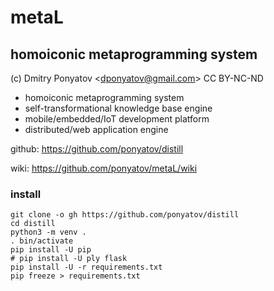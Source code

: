 # metaL
## homoiconic metaprogramming system

(c) Dmitry Ponyatov <<dponyatov@gmail.com>> CC BY-NC-ND

* homoiconic metaprogramming system
* self-transformational knowledge base engine
* mobile/embedded/IoT development platform
* distributed/web application engine

github: https://github.com/ponyatov/distill

wiki: https://github.com/ponyatov/metaL/wiki

### install

```
git clone -o gh https://github.com/ponyatov/distill
cd distill
python3 -m venv .
. bin/activate
pip install -U pip
# pip install -U ply flask
pip install -U -r requirements.txt
pip freeze > requirements.txt
```
